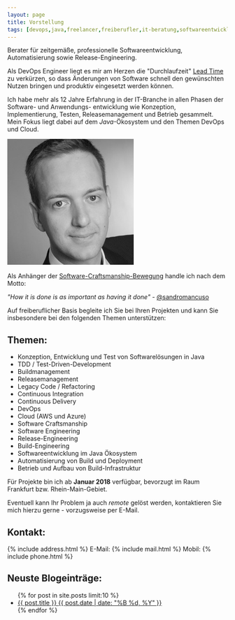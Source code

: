 ```yaml
---
layout: page
title: Vorstellung
tags: [devops,java,freelancer,freiberufler,it-beratung,softwareentwicklung,software,consulting,continuous integration,tdd]
---
```


Berater für zeitgemäße, professionelle Softwareentwicklung, Automatisierung sowie Release-Engineering. 

Als DevOps Engineer liegt es mir am Herzen die "Durchlaufzeit" [Lead Time](https://en.wikipedia.org/wiki/Lead_time) zu verkürzen, so dass Änderungen von Software schnell den gewünschten Nutzen bringen und produktiv eingesetzt werden können.

Ich habe mehr als 12 Jahre Erfahrung in der IT-Branche in allen Phasen der Software- und Anwendungs- entwicklung wie Konzeption, Implementierung, Testen, Releasemanagement und Betrieb gesammelt. Mein Fokus liegt dabei auf dem *Java*-Ökosystem und den Themen DevOps und Cloud.

<div>
 <img src="images/bh.jpg" alt="Foto von Benjamin Herbert"/>
</div>

Als Anhänger der [Software-Craftsmanship-Bewegung](http://manifesto.softwarecraftsmanship.org/#/de)
handle ich nach dem Motto:

<cite>"How it is done is as important as having it done"</cite> - [@sandromancuso](https://twitter.com/sandromancuso)

Auf freiberuflicher Basis begleite ich Sie bei Ihren Projekten und kann Sie insbesondere bei den folgenden Themen unterstützen:

## Themen:
* Konzeption, Entwicklung und Test von Softwarelösungen in Java
* TDD / Test-Driven-Development
* Buildmanagement
* Releasemanagement
* Legacy Code / Refactoring
* Continuous Integration
* Continuous Delivery
* DevOps
* Cloud (AWS und Azure)
* Software Craftsmanship
* Software Engineering
* Release-Engineering
* Build-Engineering
* Softwareentwicklung im Java Ökosystem
* Automatisierung von Build und Deployment
* Betrieb und Aufbau von Build-Infrastruktur

Für Projekte bin ich ab **Januar 2018** verfügbar, bevorzugt im Raum Frankfurt bzw. Rhein-Main-Gebiet.

Eventuell kann Ihr Problem ja auch *remote* gelöst werden, kontaktieren Sie mich hierzu gerne - vorzugsweise per E-Mail.

## Kontakt:

{% include address.html %}
E-Mail: {% include mail.html %}
Mobil: {% include phone.html %}

## Neuste Blogeinträge:

<ul class="post-list">
{% for post in site.posts limit:10 %}
  <li><article><a href="{{ site.url }}{{ post.url }}">{{ post.title }} <span class="entry-date"><time datetime="{{ post.date | date_to_xmlschema }}">{{ post.date | date: "%B %d, %Y" }}</time></span></a></article></li>
{% endfor %}
</ul>
